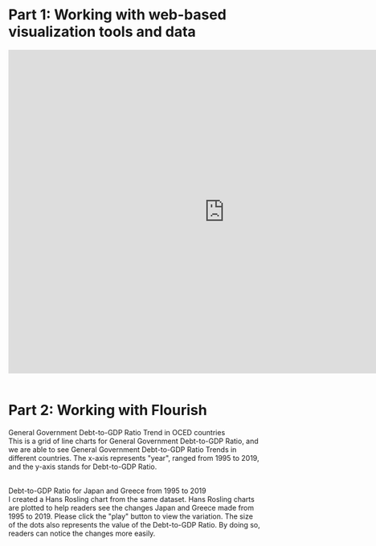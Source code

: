# Part 1: Working with web-based visualization tools and data

<iframe src="https://data.oecd.org/chart/6swC" width="860" height="645" style="border: 0" mozallowfullscreen="true" webkitallowfullscreen="true" allowfullscreen="true"><a href="https://data.oecd.org/chart/6swC" target="_blank">OECD Chart: General government debt, Total, % of GDP, Annual, 2019</a></iframe>

<br>
<br>

# Part 2: Working with Flourish

General Government Debt-to-GDP Ratio Trend in OCED countries
<br>
This is a grid of line charts for General Government Debt-to-GDP Ratio, and we are able to see General Government Debt-to-GDP Ratio Trends in different countries. The x-axis represents "year", ranged from 1995 to 2019, and the y-axis stands for Debt-to-GDP Ratio. 

<div class="flourish-embed flourish-chart" data-src="visualisation/7236778"><script src="https://public.flourish.studio/resources/embed.js"></script></div>

<br>
Debt-to-GDP Ratio for Japan and Greece from 1995 to 2019
<br>
I created a Hans Rosling chart from the same dataset. Hans Rosling charts are plotted to help readers see the changes Japan and Greece made from 1995 to 2019. Please click the "play" button to view the variation. The size of the dots also represents the value of the Debt-to-GDP Ratio. By doing so, readers can notice the changes more easily.   
<br>
<div class="flourish-embed flourish-scatter" data-src="visualisation/7240079"><script src="https://public.flourish.studio/resources/embed.js"></script></div>
